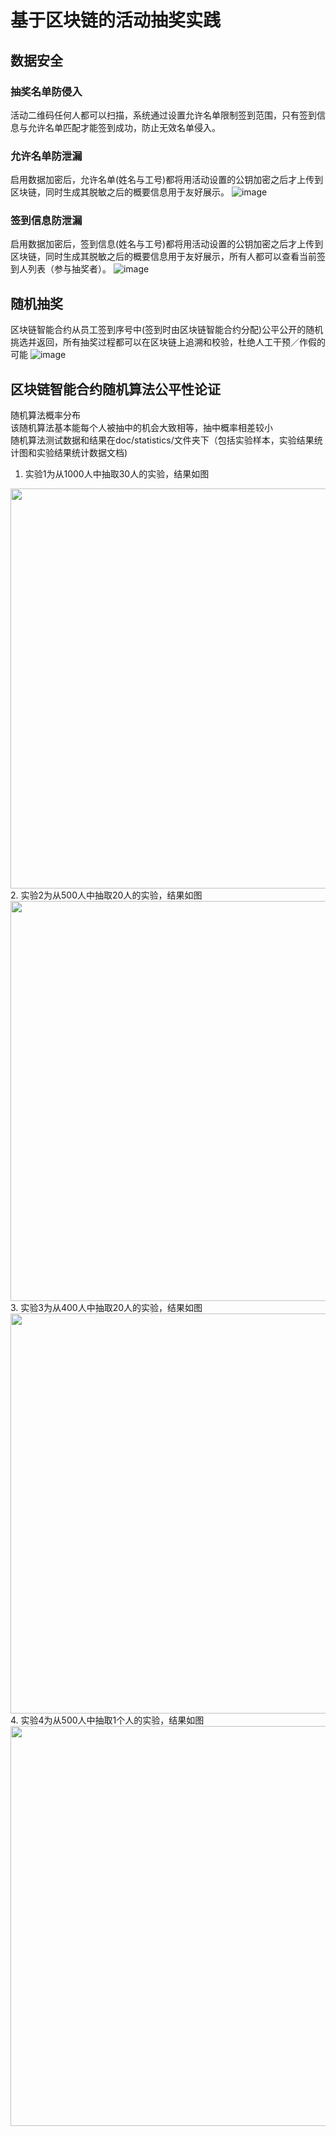 # 基于区块链的活动抽奖实践

## 数据安全

### 抽奖名单防侵入
活动二维码任何人都可以扫描，系统通过设置允许名单限制签到范围，只有签到信息与允许名单匹配才能签到成功，防止无效名单侵入。

### 允许名单防泄漏
启用数据加密后，允许名单(姓名与工号)都将用活动设置的公钥加密之后才上传到区块链，同时生成其脱敏之后的概要信息用于友好展示。
![image](./docs/tech/seqofimport.png)

### 签到信息防泄漏
启用数据加密后，签到信息(姓名与工号)都将用活动设置的公钥加密之后才上传到区块链，同时生成其脱敏之后的概要信息用于友好展示，所有人都可以查看当前签到人列表（参与抽奖者）。
![image](./docs/tech/seqofsign.png)

## 随机抽奖
区块链智能合约从员工签到序号中(签到时由区块链智能合约分配)公平公开的随机挑选并返回，所有抽奖过程都可以在区块链上追溯和校验，杜绝人工干预／作假的可能
![image](./docs/tech/seqoflottery.png)

## 区块链智能合约随机算法公平性论证
随机算法概率分布<br>
该随机算法基本能每个人被抽中的机会大致相等，抽中概率相差较小<br>
随机算法测试数据和结果在doc/statistics/文件夹下（包括实验样本，实验结果统计图和实验结果统计数据文档)<br>
1. 实验1为从1000人中抽取30人的实验，结果如图<br>
<img src="./docs/statistics/data1/data1-a-all.png" width="960" height="640" />
2. 实验2为从500人中抽取20人的实验，结果如图<br>
<img src="./docs/statistics/data2/data2-a-all.png" width="960" height="640" />
3. 实验3为从400人中抽取20人的实验，结果如图<br>
<img src="./docs/statistics/data3/data3-a-all.png" width="960" height="640" />
4. 实验4为从500人中抽取1个人的实验，结果如图<br>
<img src="./docs/statistics/data4/data4-a-all.png" width="960" height="640" />
